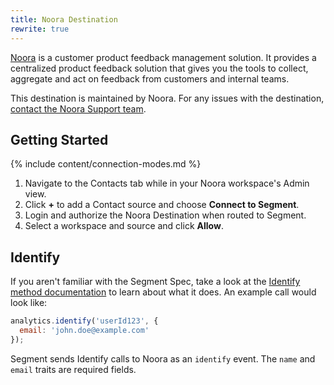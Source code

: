 ```yaml
---
title: Noora Destination
rewrite: true
---
```


[Noora](https://noorahq.com.com/?utm_source=segmentio&utm_medium=docs&utm_campaign=partners) is a customer product feedback management solution. It provides a centralized product feedback solution that gives you the tools to collect, aggregate and act on feedback from customers and internal teams.

This destination is maintained by Noora. For any issues with the destination, [contact the Noora Support team](mailto:support@noorahq.com).

## Getting Started

{% include content/connection-modes.md %}

1. Navigate to the Contacts tab while in your Noora workspace's Admin view.
2. Click **+** to add a Contact source and choose **Connect to Segment**.
3. Login and authorize the Noora Destination when routed to Segment.
4. Select a workspace and source and click **Allow**.

## Identify

If you aren't familiar with the Segment Spec, take a look at the [Identify method documentation](https://segment.com/docs/connections/spec/identify/) to learn about what it does. An example call would look like:

```js
analytics.identify('userId123', {
  email: 'john.doe@example.com'
});
```

Segment sends Identify calls to Noora as an `identify` event. The `name` and `email` traits are required fields.
